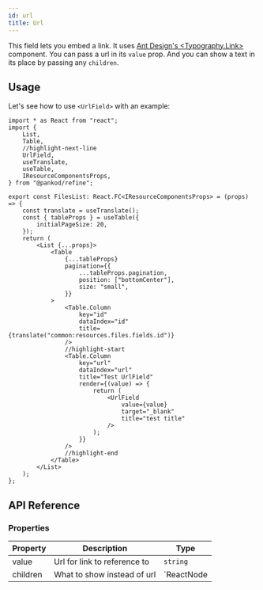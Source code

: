 ```yaml
---
id: url
title: Url
---
```


This field lets you embed a link. It uses [Ant Design's <Typography.Link\>](https://ant.design/components/typography/) component. You can pass a url in its `value` prop. And you can show a text in its place by passing any `children`.

## Usage

Let's see how to use `<UrlField>` with an example:

```tsx
import * as React from "react";
import {
    List,
    Table,
    //highlight-next-line
    UrlField,
    useTranslate,
    useTable,
    IResourceComponentsProps,
} from "@pankod/refine";

export const FilesList: React.FC<IResourceComponentsProps> = (props) => {
    const translate = useTranslate();
    const { tableProps } = useTable({
        initialPageSize: 20,
    });
    return (
        <List {...props}>
            <Table
                {...tableProps}
                pagination={{
                    ...tableProps.pagination,
                    position: ["bottomCenter"],
                    size: "small",
                }}
            >
                <Table.Column
                    key="id"
                    dataIndex="id"
                    title={translate("common:resources.files.fields.id")}
                />
                //highlight-start
                <Table.Column
                    key="url"
                    dataIndex="url"
                    title="Test UrlField"
                    render={(value) => {
                        return (
                            <UrlField
                                value={value}
                                target="_blank"
                                title="test title"
                            />
                        );
                    }}
                />
                //highlight-end
            </Table>
        </List>
    );
};
```

## API Reference

### Properties

| Property | Description                  | Type         |
| -------- | ---------------------------- | ------------ |
| value    | Url for link to reference to | `string`     |
| children | What to show instead of url  | `ReactNode|` |
